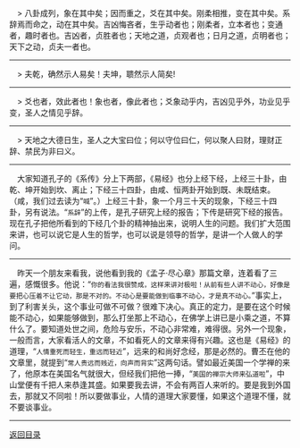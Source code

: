 &emsp;> 八卦成列，象在其中矣；因而重之，爻在其中矣。刚柔相推，变在其中矣。系辞焉而命之，动在其中矣。吉凶悔吝者，生乎动者也；刚柔者，立本者也；变通者，趣时者也。吉凶者，贞胜者也；天地之道，贞观者也；日月之道，贞明者也；天下之动，贞夫一者也。
___
&emsp;> 夫乾，确然示人易矣！夫坤，聩然示人简矣!
___
&emsp;> 爻也者，效此者也！象也者，像此者也；爻象动乎内，吉凶见乎外，功业见乎变，圣人之情见乎辞。
___
&emsp;> 天地之大德日生，圣人之大宝曰位；何以守位曰仁，何以聚人曰财，理财正辞、禁民为非曰义。
___
&emsp;大家知道孔子的《系传》分上下两部，《易经》也分上经下经，上经三十卦，由乾、坤开始到坎、离止；下经三十四卦，由咸、恒两卦开始到既、未既结束。（咸，我们过去读为“``喊``”。）上经三十卦，象一个月三十天的现象，下经三十四卦，另有说法。“``系辞``”的上传，是孔子研究上经的报告；下传是研究下经的报告。现在孔子把他所看到的下经几个卦的精神抽出来，说明人生的问题。我们扩大范围来讲，也可以说它是人生的哲学，也可以说是领导的哲学，是讲一个人做人的学问。
___
&emsp;昨天一个朋友来看我，说他看到我的《孟子·尽心章》那篇文章，连着看了三遍，感慨很多。他说：“``你的看法我很赞成，这样来讲对极啦！从前有些人讲不动心，好像是要把心压着不让它动，那是不对的。不动心是要能做到临事不动心，才是真不动心。``”事实上，到了利害关头，这个事业可做不可做？很难下决心。真正的定力，是要在这个时候能不动心，如果能够做到，那么打坐那上不动心，在佛学上讲已是小乘之道，不算什么了。要知道处世之间，危险与安乐，不动心非常难，难得很。另外一个现象，一般而言，大家看活人的文章，不如看死人的文章来得有兴趣。这也是《易经》的道理，“``人情重死而轻生，重远而轻近``”，远来的和尚好念经，那是必然的。曹丕在他的文章里，就提到“``常人贵远而贱近，向声而背实``”这两句话。譬如最近美国一个学禅的来了，他原本在美国名气就很大，但经我们把他一捧，“``美国的禅宗大师来弘道啦``”，中山堂便有千把人来恭逢其盛。如果要我去讲，不会有两百人来听的。要是我到外国去，那就又不同啦！所以要做事业，人情的道理大家要懂，如果这个道理不懂，就不要谈事业。
___
[返回目录](../../master/README.md#目录)